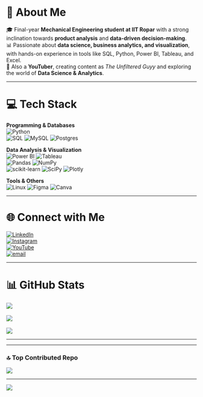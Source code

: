 # 💫 About Me  
🎓 Final-year **Mechanical Engineering student at IIT Ropar** with a strong inclination towards **product analysis** and **data-driven decision-making**.  
📊 Passionate about **data science, business analytics, and visualization**, with hands-on experience in tools like SQL, Python, Power BI, Tableau, and Excel.  
🎥 Also a **YouTuber**, creating content as *The Unfiltered Guyy* and exploring the world of **Data Science & Analytics**.  

---

# 💻 Tech Stack  

**Programming & Databases**  
![Python](https://img.shields.io/badge/python-3670A0?style=for-the-badge&logo=python&logoColor=ffdd54)  
![SQL](https://img.shields.io/badge/sql-%2300f.svg?style=for-the-badge&logo=sqlite&logoColor=white) ![MySQL](https://img.shields.io/badge/mysql-4479A1.svg?style=for-the-badge&logo=mysql&logoColor=white) ![Postgres](https://img.shields.io/badge/postgres-%23316192.svg?style=for-the-badge&logo=postgresql&logoColor=white)  

**Data Analysis & Visualization**  
![Power BI](https://img.shields.io/badge/power_bi-F2C811?style=for-the-badge&logo=powerbi&logoColor=black) ![Tableau](https://img.shields.io/badge/Tableau-E97627?style=for-the-badge&logo=Tableau&logoColor=white)  
![Pandas](https://img.shields.io/badge/pandas-%23150458.svg?style=for-the-badge&logo=pandas&logoColor=white) ![NumPy](https://img.shields.io/badge/numpy-%23013243.svg?style=for-the-badge&logo=numpy&logoColor=white)  
![scikit-learn](https://img.shields.io/badge/scikit--learn-%23F7931E.svg?style=for-the-badge&logo=scikit-learn&logoColor=white) ![SciPy](https://img.shields.io/badge/SciPy-%230C55A5.svg?style=for-the-badge&logo=scipy&logoColor=white) ![Plotly](https://img.shields.io/badge/Plotly-%233F4F75.svg?style=for-the-badge&logo=plotly&logoColor=white)  

**Tools & Others**  
![Linux](https://img.shields.io/badge/linux-%23FCC624.svg?style=for-the-badge&logo=linux&logoColor=black) ![Figma](https://img.shields.io/badge/figma-%23F24E1E.svg?style=for-the-badge&logo=figma&logoColor=white) ![Canva](https://img.shields.io/badge/Canva-%2300C4CC.svg?style=for-the-badge&logo=Canva&logoColor=white)  

---

# 🌐 Connect with Me  
[![LinkedIn](https://img.shields.io/badge/LinkedIn-%230077B5.svg?logo=linkedin&logoColor=white)](https://www.linkedin.com/in/priyanshu-singh-a47033265)  
[![Instagram](https://img.shields.io/badge/Instagram-%23E4405F.svg?logo=Instagram&logoColor=white)](https://www.instagram.com/priyanshusingh_0411/)  
[![YouTube](https://img.shields.io/badge/YouTube-%23FF0000.svg?logo=YouTube&logoColor=white)](https://youtube.com/@theunfilteredguyy)  
[![email](https://img.shields.io/badge/Email-D14836?logo=gmail&logoColor=white)](mailto:priyanshusingh04112003@gmail.com)  

---

# 📊 GitHub Stats  
![](https://github-readme-stats.vercel.app/api?username=Blasterr04&theme=dark&hide_border=false&include_all_commits=false&count_private=false)<br/>  
![](https://github-readme-streak-stats.herokuapp.com/?user=priyanshusingh0411&theme=dark&hide_border=false)<br/>  
![](https://github-readme-stats.vercel.app/api/top-langs/?username=priyanshusingh0411&theme=dark&hide_border=false&include_all_commits=false&count_private=false&layout=compact)  

---


---

### 🔝 Top Contributed Repo  
![](https://github-contributor-stats.vercel.app/api?username=Blasterr04&limit=5&theme=dark&combine_all_yearly_contributions=true)  

---

[![](https://visitcount.itsvg.in/api?id=priyanshusingh0411&icon=0&color=0)](https://visitcount.itsvg.in)  

